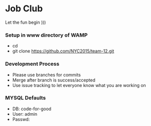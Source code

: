 # Job Club #

Let the fun begin )))

### Setup in www directory of WAMP ###

* cd <LOCAL WAMP WWW DIRECTORY>
* git clone https://github.com/NYC2015/team-12.git

### Development Process ###

* Please use branches for commits
* Merge after branch is success/accepted
* Use issue tracking to let everyone know what you are working on

### MYSQL Defaults ###

* DB: code-for-good
* User: admin
* Passwd: 